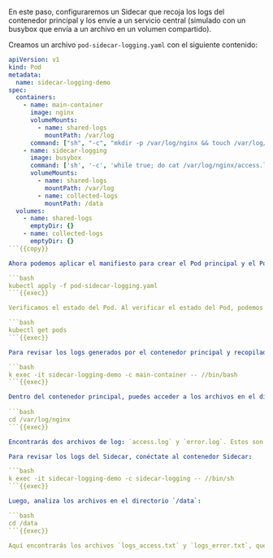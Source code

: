 En este paso, configuraremos un Sidecar que recoja los logs del contenedor principal y los envíe a un servicio central (simulado con un busybox que envía a un archivo en un volumen compartido).

Creamos un archivo `pod-sidecar-logging.yaml` con el siguiente contenido:

```yaml
apiVersion: v1
kind: Pod
metadata:
  name: sidecar-logging-demo
spec:
  containers:
    - name: main-container
      image: nginx
      volumeMounts:
        - name: shared-logs
          mountPath: /var/log
      command: ["sh", "-c", "mkdir -p /var/log/nginx && touch /var/log/nginx/access.log /var/log/nginx/error.log && nginx -g 'daemon off;'"]
    - name: sidecar-logging
      image: busybox
      command: ['sh', '-c', 'while true; do cat /var/log/nginx/access.log > /data/logs_access.txt; cat /var/log/nginx/error.log > /data/logs_error.txt; sleep 5; done']
      volumeMounts:
        - name: shared-logs
          mountPath: /var/log
        - name: collected-logs
          mountPath: /data
  volumes:
    - name: shared-logs
      emptyDir: {}
    - name: collected-logs
      emptyDir: {}
```{{copy}}

Ahora podemos aplicar el manifiesto para crear el Pod principal y el Pod Sidecar:

```bash
kubectl apply -f pod-sidecar-logging.yaml
```{{exec}}

Verificamos el estado del Pod. Al verificar el estado del Pod, podemos observar que tanto el sidecar como el contenedor principal se están ejecutando simultáneamente.

```bash
kubectl get pods
```{{exec}}

Para revisar los logs generados por el contenedor principal y recopilados por el Sidecar, ejecuta el siguiente comando:

```bash
k exec -it sidecar-logging-demo -c main-container -- //bin/bash
```{{exec}}

Dentro del contenedor principal, puedes acceder a los archivos en el directorio `/var/log/nginx`:
 
```bash
cd /var/log/nginx
```{{exec}}

Encontrarás dos archivos de log: `access.log` y `error.log`. Estos son los archivos que Nginx utiliza para guardar sus registros.

Para revisar los logs del Sidecar, conéctate al contenedor Sidecar:

```bash
k exec -it sidecar-logging-demo -c sidecar-logging -- //bin/sh
```{{exec}}

Luego, analiza los archivos en el directorio `/data`:

```bash
cd /data
```{{exec}}

Aquí encontrarás los archivos `logs_access.txt` y `logs_error.txt`, que son la recopilación de los logs generados por Nginx en el directorio `/var/log/nginx`.